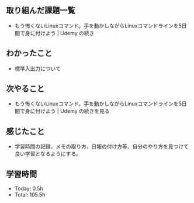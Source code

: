 ## 取り組んだ課題一覧
- もう怖くないLinuxコマンド。手を動かしながらLinuxコマンドラインを5日間で身に付けよう | Udemy の続き
## わかったこと
- 標準入出力について
## 次やること
- もう怖くないLinuxコマンド。手を動かしながらLinuxコマンドラインを5日間で身に付けよう | Udemy の続きを見る
## 感じたこと
- 学習時間の記録、メモの取り方、日報の付け方等、自分のやり方を見つけて良い学習となるようにする。
## 学習時間
- Today: 0.5h
- Total: 105.5h

<!--```toggl
LIST
FROM 2024-01-23 TO 2024-01-23
INCLUDE PROJECTS "HappinessChain"
```-->
